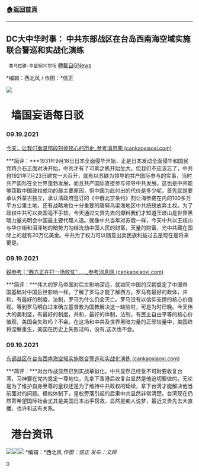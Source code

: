 ###  [:house:返回首頁](https://github.com/ourhimalayas/txt)
---


## DC大中华时事： 中共东部战区在台岛西南海空域实施联合警巡和实战化演练
` 喜马拉雅-华盛顿DC农场` [轉載自GNews](https://gnews.org/zh-hans/1542120/)

*编辑：西北风 / 作图：*信正

![](http://himalayawashingtondc.org/wp-content/uploads/2021/08/ScreenShot-2021-08-01-at-17.25.09@2x.png)

#   墙国妄语每日驳

### **0**9.19.2021

[今天，让我们重温那段刻骨铭心的历史\_参考消息网 (cankaoxiaoxi.com)](http://m.cankaoxiaoxi.com/poster/20210918/2454256.shtml?fr=mb)

***简评：***1931年9月18日日本全面侵华开始，正是日本发动全面侵华和国民党蒋介石正面对决开始，中共才有了可乘之机开始坐大。但我们不应该忘了，中共自1921年7月23日建党一大召开，就有以苏联为领导的共产囯际参与的实事，当时共产囯际在全世界蓬勃发展，而且共产囯际直接参与领导中共发展。这也是中共能够窃取中国政权成功的最主要原因，但中国为此付出的代价是多少呢，首先就是要承认外蒙古独立，承认清政府签订的《中俄北京条约》割让海参崴在内的100多万平方公里土地，还有战略地位十分重要的唐努乌梁海地区中共统统放弃主权。为了政权中共可以卖国亳不手软。今天通过文贵先去的爆料我们才知道王歧山是世界黑暗力量光明会中国最主要代理人选。就像中共当年对苏俄一样，今天中共以王歧山与华尔街和沼泽地的暗势力勾结洗劫中国人民的财富，天量的财富，光中共藏在国际上的就有20万亿美金。中共为了权力可以随意出卖民族利益过去是现在是将来更是。

### 09.19.2021

[锐参考 | “西方正在打一场败仗”……\_参考消息网 (cankaoxiaoxi.com)](http://m.cankaoxiaoxi.com/in-depth/20210918/2454326.shtml)

***简评：***伟大的罗马帝国对后世影响深远，就如同中国的汉朝奠定了中国帝国基础对中国后世影响一样。了解了罗马才能了解西方。罗马有最好的政体，共和，有最好的制度，法制，罗马为什么仍会灭亡。罗马没有以信仰支撑的核心价值观。等到罗马明白过来确立基督教为国教解决这一缺陷时，可是为时已晚。今天伟大的美利坚，有最好的制度，共和，最好的体制，法制，有民主自由平等的核心价值观，美国会失败吗？不会，在这场和中共及世界黑暗力量的正邪较量中，美国终将涅磐重生，美国在历史上失败过吗，没有,这次也不会。

### 09.19.2021

[东部战区在台岛西南海空域实施联合警巡和实战化演练 (cankaoxiaoxi.com)](http://m.cankaoxiaoxi.com/mil/20210918/2454299.shtml)

***简评：***对台作战显然已到实战摹拟化。中共显然己经急不可耐要收复台湾，习神要在党内奠定一尊地位，先拿下香港后收复台显然是他迫切要做的。无论是为了维护自身至尊的皇权还是为了维持中共政权的延续，拿下台湾才能解决他当前面对的问题。极权体制下，皇权旁落引起的后果中共显然非常清楚。台湾现在仍然寄希望国际社会尤其是美国日本出手搭救，显然是痴人说梦，最近文贵先去大直播，也许和这有关系。

#   港台资讯
![](https://media.discordapp.net/attachments/858887785507323904/889013172537802782/image0.jpg?width=1040&amp;height=586)![](https://media.discordapp.net/attachments/858887785507323904/889013172848164864/image1.jpg?width=1040&amp;height=586)![](https://media.discordapp.net/attachments/858887785507323904/889013173238263848/image2.jpg?width=1040&amp;height=586)
*编辑：*西北风
*作图：信正
发布：文顾*

0
